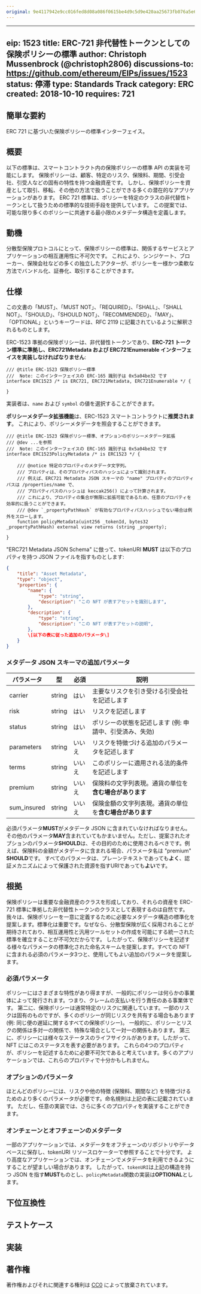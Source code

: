```yaml
---
original: 9e4117942e9cc016fed8d08a086f0615be4d9c5d9e420aa25673fb076a5e6cdd
---
```


---
eip: 1523
title: ERC-721 非代替性トークンとしての保険ポリシーの標準
author: Christoph Mussenbrock (@christoph2806)
discussions-to: https://github.com/ethereum/EIPs/issues/1523
status: 停滞
type: Standards Track
category: ERC
created: 2018-10-10
requires: 721
---

## 簡単な要約
ERC 721 に基づいた保険ポリシーの標準インターフェイス。

## 概要
以下の標準は、スマートコントラクト内の保険ポリシーの標準 API の実装を可能にします。
保険ポリシーは、顧客、特定のリスク、保険料、期間、引受会社、引受人などの固有の特性を持つ金融資産です。
しかし、保険ポリシーを資産として取引、移転、その他の方法で扱うことができる多くの潜在的なアプリケーションがあります。
ERC 721 標準は、ポリシーを特定のクラスの非代替性トークンとして扱うための標準的な技術手段を提供しています。
この提案では、可能な限り多くのポリシーに共通する最小限のメタデータ構造を定義します。

## 動機
分散型保険プロトコルにとって、保険ポリシーの標準は、関係するサービスとアプリケーションの相互運用性に不可欠です。
これにより、シンジケート、ブローカー、保険会社などの多くの独立したアクターが、ポリシーを一様かつ柔軟な方法でバンドル化、証券化、取引することができます。

## 仕様
この文書の「MUST」、「MUST NOT」、「REQUIRED」、「SHALL」、「SHALL NOT」、「SHOULD」、「SHOULD NOT」、「RECOMMENDED」、「MAY」、「OPTIONAL」というキーワードは、RFC 2119 に記載されているように解釈されるものとします。

ERC-1523 準拠の保険ポリシーは、非代替性トークンであり、**ERC-721 トークン標準に準拠し、ERC721Metadata および ERC721Enumerable インターフェイスを実装しなければなりません**:

```solidity
/// @title ERC-1523 保険ポリシー標準
///  Note: このインターフェイスの ERC-165 識別子は 0x5a04be32 です
interface ERC1523 /* is ERC721, ERC721Metadata, ERC721Enumerable */ {

}
```

実装者は、```name``` および ```symbol``` の値を選択することができます。

**ポリシーメタデータ拡張機能**は、ERC-1523 スマートコントラクトに**推奨されます**。
これにより、ポリシーメタデータを照会することができます。

```solidity
/// @title ERC-1523 保険ポリシー標準、オプションのポリシーメタデータ拡張
/// @dev ...を参照
///  Note: このインターフェイスの ERC-165 識別子は 0x5a04be32 です
interface ERC1523PolicyMetadata /* is ERC1523 */ {

    /// @notice 特定のプロパティのメタデータ文字列。
    /// プロパティは、そのプロパティパスのハッシュによって識別されます。
    /// 例えば、ERC721 Metadata JSON スキーマの "name" プロパティのプロパティパスは /properties/name で、
    /// プロパティパスのハッシュは keccak256() によって計算されます。
    /// これにより、プロパティの集合が無限に拡張可能であるため、任意のプロパティを効率的に扱うことができます。
    /// @dev `_propertyPathHash` が有効なプロパティパスハッシュでない場合は例外をスローします。 
    function policyMetadata(uint256 _tokenId, bytes32 _propertyPathHash) external view returns (string _property);

}
```

"ERC721 Metadata JSON Schema" に倣って、tokenURI **MUST** は以下のプロパティを持つ JSON ファイルを指すものとします:
```json
{
    "title": "Asset Metadata",
    "type": "object",
    "properties": {
        "name": {
            "type": "string",
            "description": "この NFT が表すアセットを識別します",
        },
        "description": {
            "type": "string",
            "description": "この NFT が表すアセットの説明",
        },
        \[以下の表に従った追加のパラメータ\]
    }
}
```

### メタデータ JSON スキーマの追加パラメータ

| パラメータ     | 型            | 必須     | 説明                                                                        |
| ------------- | ------------- | ----------| ---------------------------------------------------------------------------------- |  
| carrier       | string        | はい      | 主要なリスクを引き受ける引受会社を記述します                                 |
| risk          | string        | はい      | リスクを記述します                                                                 |
| status        | string        | はい      | ポリシーの状態を記述します (例: 申請中、引受済み、失効)                        |
| parameters    | string        | いいえ     | リスクを特徴づける追加のパラメータを記述します                               |
| terms         | string        | いいえ     | このポリシーに適用される法的条件を記述します                     |
| premium       | string        | いいえ     | 保険料の文字列表現。通貨の単位を**含む場合があります**       |
| sum_insured   | string        | いいえ     | 保険金額の文字列表現。通貨の単位を**含む場合があります**   |

必須パラメータ**MUST**がメタデータ JSON に含まれていなければなりません。その他のパラメータ**MAY**含まれていてもかまいません。ただし、提案されたオプションのパラメータ**SHOULD**は、その目的のために使用されるべきです。例えば、保険料の金額がメタデータに含まれる場合、パラメータ名は "premium" **SHOULD**です。
すべてのパラメータは、プレーンテキストであっても**よく**、認証メカニズムによって保護された資源を指すURIであっても**よい**です。

## 根拠
保険ポリシーは重要な金融資産のクラスを形成しており、それらの資産を ERC-721 標準に準拠した非代替性トークンのクラスとして表現するのは自然です。
我々は、保険ポリシーを一意に定義するために必要なメタデータ構造の標準化を提案します。標準化は重要です。なぜなら、分散型保険が広く採用されることが期待されており、相互運用性と汎用ツールセットの作成を可能にする統一された標準を確立することが不可欠だからです。
したがって、保険ポリシーを記述する様々なパラメータの標準化された命名スキームを提案します。すべての NFT に含まれる必須のパラメータ3つと、使用してもよい追加のパラメータを提案します。

### 必須パラメータ
ポリシーにはさまざまな特性があり得ますが、一般的にポリシーは何らかの事業体によって発行されます。つまり、クレームの支払いを行う責任のある事業体です。
第二に、保険ポリシーは通常特定のリスクに関連しています。一部のリスクは固有のものですが、多くのポリシーが同じリスクを共有する場合もあります (例: 同じ便の遅延に関するすべての保険ポリシー)。
一般的に、ポリシーとリスクの関係は多対一の関係で、特殊な場合として一対一の関係もあります。
第三に、ポリシーには様々なステータスのライフサイクルがあります。したがって、NFT にはこのステータスを表す必要があります。
これらの4つのプロパティが、ポリシーを記述するために必要不可欠であると考えています。多くのアプリケーションでは、これらのプロパティで十分かもしれません。

### オプションのパラメータ
ほとんどのポリシーには、リスクや他の特徴 (保険料、期間など) を特徴づけるためのより多くのパラメータが必要です。命名規則は上記の表に記載されています。
ただし、任意の実装では、さらに多くのプロパティを実装することができます。

### オンチェーンとオフチェーンのメタデータ
一部のアプリケーションでは、メタデータをオフチェーンのリポジトリやデータベースに保存し、tokenURI リソースロケーターで参照することで十分です。
より高度なアプリケーションでは、オンチェーンでメタデータを利用できるようにすることが望ましい場合があります。
したがって、```tokenURI```は上記の構造を持つ JSON を指す**MUST**ものとし、```policyMetadata```関数の実装は**OPTIONAL**とします。

## 下位互換性

## テストケース

## 実装

## 著作権
著作権およびそれに関連する権利は [CC0](../LICENSE.md) によって放棄されています。